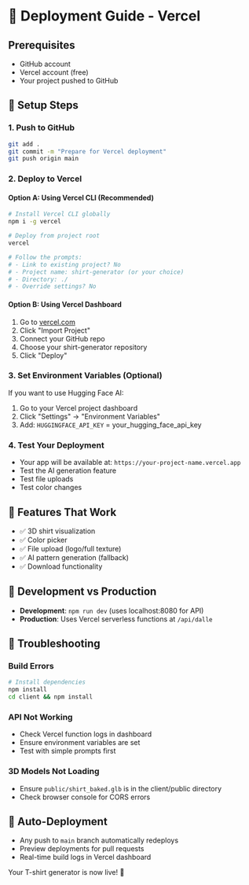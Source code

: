 # 🚀 Deployment Guide - Vercel

## Prerequisites

- GitHub account
- Vercel account (free)
- Your project pushed to GitHub

## 🔧 Setup Steps

### 1. Push to GitHub

```bash
git add .
git commit -m "Prepare for Vercel deployment"
git push origin main
```

### 2. Deploy to Vercel

#### Option A: Using Vercel CLI (Recommended)

```bash
# Install Vercel CLI globally
npm i -g vercel

# Deploy from project root
vercel

# Follow the prompts:
# - Link to existing project? No
# - Project name: shirt-generator (or your choice)
# - Directory: ./
# - Override settings? No
```

#### Option B: Using Vercel Dashboard

1. Go to [vercel.com](https://vercel.com)
2. Click "Import Project"
3. Connect your GitHub repo
4. Choose your shirt-generator repository
5. Click "Deploy"

### 3. Set Environment Variables (Optional)

If you want to use Hugging Face AI:

1. Go to your Vercel project dashboard
2. Click "Settings" → "Environment Variables"
3. Add: `HUGGINGFACE_API_KEY` = your_hugging_face_api_key

### 4. Test Your Deployment

- Your app will be available at: `https://your-project-name.vercel.app`
- Test the AI generation feature
- Test file uploads
- Test color changes

## 🎯 Features That Work

- ✅ 3D shirt visualization
- ✅ Color picker
- ✅ File upload (logo/full texture)
- ✅ AI pattern generation (fallback)
- ✅ Download functionality

## 📱 Development vs Production

- **Development**: `npm run dev` (uses localhost:8080 for API)
- **Production**: Uses Vercel serverless functions at `/api/dalle`

## 🔧 Troubleshooting

### Build Errors

```bash
# Install dependencies
npm install
cd client && npm install
```

### API Not Working

- Check Vercel function logs in dashboard
- Ensure environment variables are set
- Test with simple prompts first

### 3D Models Not Loading

- Ensure `public/shirt_baked.glb` is in the client/public directory
- Check browser console for CORS errors

## 🚀 Auto-Deployment

- Any push to `main` branch automatically redeploys
- Preview deployments for pull requests
- Real-time build logs in Vercel dashboard

Your T-shirt generator is now live! 🎉
